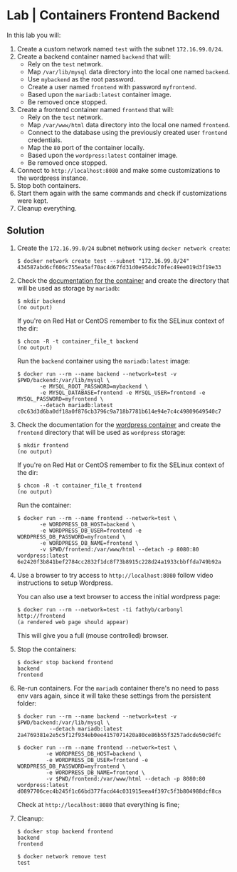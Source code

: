 # Lab | Containers Frontend Backend

In this lab you will:

1. Create a custom network named `test` with the subnet `172.16.99.0/24`.
2. Create a backend container named `backend` that will:
   - Rely on the `test` network.
   - Map `/var/lib/mysql` data directory into the local one named `backend`.
   - Use `mybackend` as the root password.
   - Create a user named `frontend` with password `myfrontend`.
   - Based upon the `mariadb:latest` container image.
   - Be removed once stopped.
3. Create a frontend container named `frontend` that will:
   - Rely on the `test` network.
   - Map `/var/www/html` data directory into the local one named `frontend`.
   - Connect to the database using the previously created user `frontend`
     credentials.
   - Map the `80` port of the container locally.
   - Based upon the `wordpress:latest` container image.
   - Be removed once stopped.
4. Connect to `http://localhost:8080` and make some customizations to the
   wordpress instance.
5. Stop both containers.
6. Start them again with the same commands and check if customizations were
   kept.
7. Cleanup everything.

## Solution

1. Create the `172.16.99.0/24` subnet network using `docker network create`:

   ```console
   $ docker network create test --subnet "172.16.99.0/24"
   434587abd6cf606c755ea5af70ac4d67fd31d0e954dc70fec49ee019d3f19e33
   ```

2. Check the [documentation for the container](https://hub.docker.com/_/mariadb/)
   and create the directory that will be used as storage by `mariadb`:

   ```console
   $ mkdir backend
   (no output)
   ```

   If you're on Red Hat or CentOS remember to fix the SELinux context of the
   dir:

   ```console
   $ chcon -R -t container_file_t backend
   (no output)
   ```

   Run the `backend` container using the `mariadb:latest` image:

   ```console
   $ docker run --rm --name backend --network=test -v $PWD/backend:/var/lib/mysql \
          -e MYSQL_ROOT_PASSWORD=mybackend \
          -e MYSQL_DATABASE=frontend -e MYSQL_USER=frontend -e MYSQL_PASSWORD=myfrontend \
          --detach mariadb:latest
   c0c63d3d6ba0df18a0f876cb3796c9a718b7781b614e94e7c4c49809649540c7
   ```

3. Check the documentation for the [wordpress container](https://hub.docker.com/_/wordpress/)
   and create the `frontend` directory that will be used as `wordpress` storage:

   ```console
   $ mkdir frontend
   (no output)
   ```

   If you're on Red Hat or CentOS remember to fix the SELinux context of the
   dir:

   ```console
   $ chcon -R -t container_file_t frontend
   (no output)
   ```

   Run the container:

   ```console
   $ docker run --rm --name frontend --network=test \
          -e WORDPRESS_DB_HOST=backend \
          -e WORDPRESS_DB_USER=frontend -e WORDPRESS_DB_PASSWORD=myfrontend \
          -e WORDPRESS_DB_NAME=frontend \
          -v $PWD/frontend:/var/www/html --detach -p 8080:80 wordpress:latest
   6e2420f3b841bef2784cc2832f1dc8f73b8915c228d24a1933cbbffda749b92a
   ```

4. Use a browser to try access to `http://localhost:8080` follow video
   instructions to setup Wordpress.

   You can also use a text browser to access the initial wordpress page:

   ```console
   $ docker run --rm --network=test -ti fathyb/carbonyl http://frontend
   (a rendered web page should appear)
   ```

   This will give you a full (mouse controlled) browser.

5. Stop the containers:

   ```console
   $ docker stop backend frontend
   backend
   frontend
   ```

6. Re-run containers. For the `mariadb` container there's no need to pass env
   vars again, since it will take these settings from the persistent folder:

   ```console
   $ docker run --rm --name backend --network=test -v $PWD/backend:/var/lib/mysql \
             --detach mariadb:latest
   2a4769381e2e5c5f12f934eb0ee4157071420a80ce86b55f3257adcde50c9dfc

   $ docker run --rm --name frontend --network=test \
            -e WORDPRESS_DB_HOST=backend \
            -e WORDPRESS_DB_USER=frontend -e WORDPRESS_DB_PASSWORD=myfrontend \
            -e WORDPRESS_DB_NAME=frontend \
            -v $PWD/frontend:/var/www/html --detach -p 8080:80 wordpress:latest
   d0897706cec4b245f1c66bd377facd44c031915eea4f397c5f3b804988dcf8ca
   ```

   Check at `http://localhost:8080` that everything is fine;

7. Cleanup:

   ```console
   $ docker stop backend frontend
   backend
   frontend

   $ docker network remove test
   test
   ```

